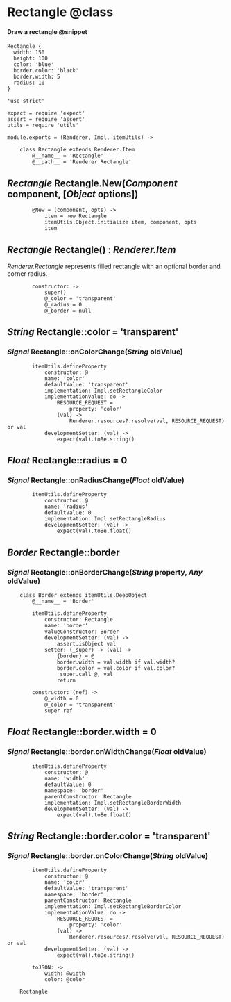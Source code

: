 Rectangle @class
=========

#### Draw a rectangle @snippet

```style
Rectangle {
  width: 150
  height: 100
  color: 'blue'
  border.color: 'black'
  border.width: 5
  radius: 10
}
```

	'use strict'

	expect = require 'expect'
	assert = require 'assert'
	utils = require 'utils'

	module.exports = (Renderer, Impl, itemUtils) ->

		class Rectangle extends Renderer.Item
			@__name__ = 'Rectangle'
			@__path__ = 'Renderer.Rectangle'

*Rectangle* Rectangle.New(*Component* component, [*Object* options])
--------------------------------------------------------------------

			@New = (component, opts) ->
				item = new Rectangle
				itemUtils.Object.initialize item, component, opts
				item

*Rectangle* Rectangle() : *Renderer.Item*
-----------------------------------------

*Renderer.Rectangle* represents filled rectangle with an optional border and corner radius.

			constructor: ->
				super()
				@_color = 'transparent'
				@_radius = 0
				@_border = null

*String* Rectangle::color = 'transparent'
-----------------------------------------

### *Signal* Rectangle::onColorChange(*String* oldValue)

			itemUtils.defineProperty
				constructor: @
				name: 'color'
				defaultValue: 'transparent'
				implementation: Impl.setRectangleColor
				implementationValue: do ->
					RESOURCE_REQUEST =
						property: 'color'
					(val) ->
						Renderer.resources?.resolve(val, RESOURCE_REQUEST) or val
				developmentSetter: (val) ->
					expect(val).toBe.string()

*Float* Rectangle::radius = 0
-----------------------------

### *Signal* Rectangle::onRadiusChange(*Float* oldValue)

			itemUtils.defineProperty
				constructor: @
				name: 'radius'
				defaultValue: 0
				implementation: Impl.setRectangleRadius
				developmentSetter: (val) ->
					expect(val).toBe.float()

*Border* Rectangle::border
--------------------------

### *Signal* Rectangle::onBorderChange(*String* property, *Any* oldValue)

		class Border extends itemUtils.DeepObject
			@__name__ = 'Border'

			itemUtils.defineProperty
				constructor: Rectangle
				name: 'border'
				valueConstructor: Border
				developmentSetter: (val) ->
					assert.isObject val
				setter: (_super) -> (val) ->
					{border} = @
					border.width = val.width if val.width?
					border.color = val.color if val.color?
					_super.call @, val
					return

			constructor: (ref) ->
				@_width = 0
				@_color = 'transparent'
				super ref

*Float* Rectangle::border.width = 0
-----------------------------------

### *Signal* Rectangle::border.onWidthChange(*Float* oldValue)

			itemUtils.defineProperty
				constructor: @
				name: 'width'
				defaultValue: 0
				namespace: 'border'
				parentConstructor: Rectangle
				implementation: Impl.setRectangleBorderWidth
				developmentSetter: (val) ->
					expect(val).toBe.float()

*String* Rectangle::border.color = 'transparent'
------------------------------------------------

### *Signal* Rectangle::border.onColorChange(*String* oldValue)

			itemUtils.defineProperty
				constructor: @
				name: 'color'
				defaultValue: 'transparent'
				namespace: 'border'
				parentConstructor: Rectangle
				implementation: Impl.setRectangleBorderColor
				implementationValue: do ->
					RESOURCE_REQUEST =
						property: 'color'
					(val) ->
						Renderer.resources?.resolve(val, RESOURCE_REQUEST) or val
				developmentSetter: (val) ->
					expect(val).toBe.string()

			toJSON: ->
				width: @width
				color: @color

		Rectangle
